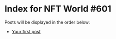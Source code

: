 # Index for NFT World #601
Posts will be displayed in the order below:

- [Your first post](./001-first.md)

